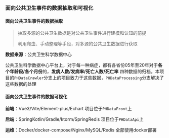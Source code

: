 ### 面向公共卫生事件的数据抽取和可视化

#### 面向公共卫生事件的数据抽取

> 抽取多源的公共卫生数据是对公共卫生事件进行建模和认知的前提
>
> 利用爬虫、手动整理等手段，对多源的公共卫生数据进行获取

**数据来源**：公共卫生科学数据中心

公共卫生科学数据中心平台上，对于每一种病症，都有各省份05年至20年对于**各个年龄段/各个月份**的，**发病人数/发病率/死亡人数/死亡率** 四种数据的归档。本项目的`PHDataCrawler`分支上的项目致力于这些数据，`PHDataProcessing`分支解决了这些数据的处理

#### 面向公共卫生事件的数据可视化

**前端**：Vue3/Vite/Element-plus/Echart 项目位于`PHDataFront`上

**后端**：SpringKotlin/Gradle/ktorm/SpringRedis 项目位于`PHDataApi`上

**运维**：Docker/docker-compose/Nginx/MySQL/Redis 全部使用docker部署 
